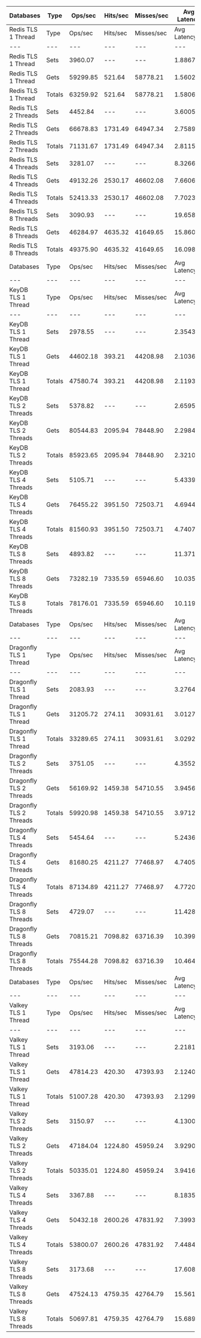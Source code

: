 | Databases | Type | Ops/sec | Hits/sec | Misses/sec | Avg Latency | p50 Latency | p99 Latency | p99.9 Latency | KB/sec |
| --- | --- | --- | --- | --- | --- | --- | --- | --- | --- |
| Redis TLS 1 Thread | Type | Ops/sec | Hits/sec | Misses/sec | Avg Latency | p50 Latency | p99 Latency | p99.9 Latency | KB/sec |
| --- | --- | --- | --- | --- | --- | --- | --- | --- | --- |
Redis TLS 1 Thread | Sets | 3960.07 | --- | --- | 1.88670 | 1.49500 | 3.27900 | 125.95100 | 2165.04 |
Redis TLS 1 Thread | Gets | 59299.85 | 521.64 | 58778.21 | 1.56021 | 1.49500 | 3.18300 | 3.82300 | 2569.55 |
Redis TLS 1 Thread | Totals | 63259.92 | 521.64 | 58778.21 | 1.58065 | 1.49500 | 3.18300 | 3.88700 | 4734.59 |
Redis TLS 2 Threads | Sets | 4452.84 | --- | --- | 3.60055 | 2.79900 | 3.72700 | 305.15100 | 2434.46 |
Redis TLS 2 Threads | Gets | 66678.83 | 1731.49 | 64947.34 | 2.75890 | 2.76700 | 3.64700 | 4.22300 | 3465.13 |
Redis TLS 2 Threads | Totals | 71131.67 | 1731.49 | 64947.34 | 2.81159 | 2.76700 | 3.64700 | 4.38300 | 5899.59 |
Redis TLS 4 Threads | Sets | 3281.07 | --- | --- | 8.32669 | 7.67900 | 12.47900 | 331.77500 | 1793.83 |
Redis TLS 4 Threads | Gets | 49132.26 | 2530.17 | 46602.08 | 7.66061 | 7.67900 | 12.22300 | 13.50300 | 3184.13 |
Redis TLS 4 Threads | Totals | 52413.33 | 2530.17 | 46602.08 | 7.70230 | 7.67900 | 12.28700 | 13.56700 | 4977.96 |
Redis TLS 8 Threads | Sets | 3090.93 | --- | --- | 19.65826 | 15.93500 | 25.21500 | 1376.25500 | 1689.88 |
Redis TLS 8 Threads | Gets | 46284.97 | 4635.32 | 41649.65 | 15.86070 | 15.87100 | 24.70300 | 26.62300 | 4132.09 |
Redis TLS 8 Threads | Totals | 49375.90 | 4635.32 | 41649.65 | 16.09843 | 15.87100 | 24.83100 | 26.87900 | 5821.96 |
| Databases | Type | Ops/sec | Hits/sec | Misses/sec | Avg Latency | p50 Latency | p99 Latency | p99.9 Latency | KB/sec |
| --- | --- | --- | --- | --- | --- | --- | --- | --- | --- |
| KeyDB TLS 1 Thread | Type | Ops/sec | Hits/sec | Misses/sec | Avg Latency | p50 Latency | p99 Latency | p99.9 Latency | KB/sec |
| --- | --- | --- | --- | --- | --- | --- | --- | --- | --- |
KeyDB TLS 1 Thread | Sets | 2978.55 | --- | --- | 2.35434 | 2.14300 | 3.48700 | 99.83900 | 1628.43 |
KeyDB TLS 1 Thread | Gets | 44602.18 | 393.21 | 44208.98 | 2.10367 | 2.12700 | 3.32700 | 3.83900 | 1933.11 |
KeyDB TLS 1 Thread | Totals | 47580.74 | 393.21 | 44208.98 | 2.11936 | 2.12700 | 3.34300 | 3.90300 | 3561.54 |
KeyDB TLS 2 Threads | Sets | 5378.82 | --- | --- | 2.65954 | 2.14300 | 5.15100 | 148.47900 | 2940.71 |
KeyDB TLS 2 Threads | Gets | 80544.83 | 2095.94 | 78448.90 | 2.29846 | 2.14300 | 4.79900 | 6.87900 | 4187.91 |
KeyDB TLS 2 Threads | Totals | 85923.65 | 2095.94 | 78448.90 | 2.32106 | 2.14300 | 4.83100 | 7.03900 | 7128.62 |
KeyDB TLS 4 Threads | Sets | 5105.71 | --- | --- | 5.43397 | 4.60700 | 10.23900 | 309.24700 | 2791.40 |
KeyDB TLS 4 Threads | Gets | 76455.22 | 3951.50 | 72503.71 | 4.69448 | 4.57500 | 9.91900 | 12.54300 | 4962.03 |
KeyDB TLS 4 Threads | Totals | 81560.93 | 3951.50 | 72503.71 | 4.74077 | 4.57500 | 9.91900 | 12.86300 | 7753.43 |
KeyDB TLS 8 Threads | Sets | 4893.82 | --- | --- | 11.37159 | 9.85500 | 21.63100 | 557.05500 | 2675.55 |
KeyDB TLS 8 Threads | Gets | 73282.19 | 7335.59 | 65946.60 | 10.03579 | 9.85500 | 20.60700 | 26.62300 | 6540.53 |
KeyDB TLS 8 Threads | Totals | 78176.01 | 7335.59 | 65946.60 | 10.11941 | 9.85500 | 20.60700 | 27.26300 | 9216.08 |
| Databases | Type | Ops/sec | Hits/sec | Misses/sec | Avg Latency | p50 Latency | p99 Latency | p99.9 Latency | KB/sec |
| --- | --- | --- | --- | --- | --- | --- | --- | --- | --- |
| Dragonfly TLS 1 Thread | Type | Ops/sec | Hits/sec | Misses/sec | Avg Latency | p50 Latency | p99 Latency | p99.9 Latency | KB/sec |
| --- | --- | --- | --- | --- | --- | --- | --- | --- | --- |
Dragonfly TLS 1 Thread | Sets | 2083.93 | --- | --- | 3.27640 | 2.97500 | 6.75100 | 113.15100 | 1139.32 |
Dragonfly TLS 1 Thread | Gets | 31205.72 | 274.11 | 30931.61 | 3.01278 | 2.97500 | 6.59100 | 7.13500 | 1351.99 |
Dragonfly TLS 1 Thread | Totals | 33289.65 | 274.11 | 30931.61 | 3.02928 | 2.97500 | 6.62300 | 7.19900 | 2491.31 |
Dragonfly TLS 2 Threads | Sets | 3751.05 | --- | --- | 4.35527 | 3.91900 | 9.21500 | 161.79100 | 2050.78 |
Dragonfly TLS 2 Threads | Gets | 56169.92 | 1459.38 | 54710.55 | 3.94564 | 3.90300 | 8.89500 | 10.62300 | 2919.40 |
Dragonfly TLS 2 Threads | Totals | 59920.98 | 1459.38 | 54710.55 | 3.97128 | 3.90300 | 8.95900 | 10.75100 | 4970.18 |
Dragonfly TLS 4 Threads | Sets | 5454.64 | --- | --- | 5.24362 | 4.89500 | 11.00700 | 204.79900 | 2982.17 |
Dragonfly TLS 4 Threads | Gets | 81680.25 | 4211.27 | 77468.97 | 4.74052 | 4.89500 | 10.62300 | 13.24700 | 5295.97 |
Dragonfly TLS 4 Threads | Totals | 87134.89 | 4211.27 | 77468.97 | 4.77202 | 4.89500 | 10.62300 | 13.50300 | 8278.14 |
Dragonfly TLS 8 Threads | Sets | 4729.07 | --- | --- | 11.42842 | 10.68700 | 26.36700 | 423.93500 | 2585.48 |
Dragonfly TLS 8 Threads | Gets | 70815.21 | 7098.82 | 63716.39 | 10.39969 | 10.68700 | 25.08700 | 35.58300 | 6325.47 |
Dragonfly TLS 8 Threads | Totals | 75544.28 | 7098.82 | 63716.39 | 10.46409 | 10.68700 | 25.21500 | 37.11900 | 8910.95 |
| Databases | Type | Ops/sec | Hits/sec | Misses/sec | Avg Latency | p50 Latency | p99 Latency | p99.9 Latency | KB/sec |
| --- | --- | --- | --- | --- | --- | --- | --- | --- | --- |
| Valkey TLS 1 Thread | Type | Ops/sec | Hits/sec | Misses/sec | Avg Latency | p50 Latency | p99 Latency | p99.9 Latency | KB/sec |
| --- | --- | --- | --- | --- | --- | --- | --- | --- | --- |
Valkey TLS 1 Thread | Sets | 3193.06 | --- | --- | 2.21819 | 2.09500 | 3.39100 | 44.79900 | 1745.70 |
Valkey TLS 1 Thread | Gets | 47814.23 | 420.30 | 47393.93 | 2.12409 | 2.09500 | 3.34300 | 4.79900 | 2071.71 |
Valkey TLS 1 Thread | Totals | 51007.28 | 420.30 | 47393.93 | 2.12998 | 2.09500 | 3.35900 | 4.89500 | 3817.41 |
Valkey TLS 2 Threads | Sets | 3150.97 | --- | --- | 4.13003 | 3.71100 | 7.87100 | 99.83900 | 1722.70 |
Valkey TLS 2 Threads | Gets | 47184.04 | 1224.80 | 45959.24 | 3.92904 | 3.71100 | 7.58300 | 9.34300 | 2451.81 |
Valkey TLS 2 Threads | Totals | 50335.01 | 1224.80 | 45959.24 | 3.94162 | 3.71100 | 7.58300 | 9.40700 | 4174.51 |
Valkey TLS 4 Threads | Sets | 3367.88 | --- | --- | 8.18358 | 7.48700 | 9.66300 | 309.24700 | 1841.29 |
Valkey TLS 4 Threads | Gets | 50432.18 | 2600.26 | 47831.92 | 7.39932 | 7.42300 | 8.83100 | 10.81500 | 3269.95 |
Valkey TLS 4 Threads | Totals | 53800.07 | 2600.26 | 47831.92 | 7.44842 | 7.42300 | 8.89500 | 11.26300 | 5111.25 |
Valkey TLS 8 Threads | Sets | 3173.68 | --- | --- | 17.60816 | 15.87100 | 19.45500 | 696.31900 | 1735.12 |
Valkey TLS 8 Threads | Gets | 47524.13 | 4759.35 | 42764.79 | 15.56138 | 15.42300 | 18.30300 | 22.65500 | 4242.67 |
Valkey TLS 8 Threads | Totals | 50697.81 | 4759.35 | 42764.79 | 15.68950 | 15.48700 | 18.30300 | 23.03900 | 5977.79 |
